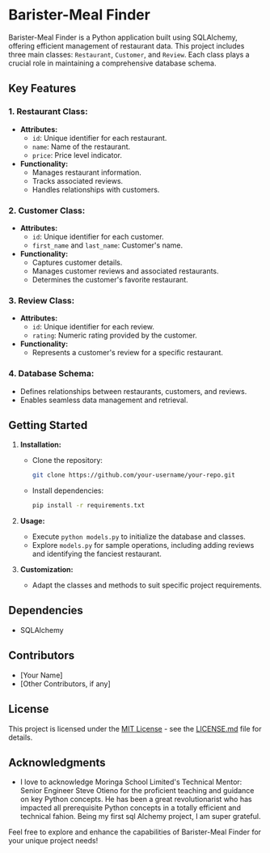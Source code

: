 # Barister-Meal Finder

Barister-Meal Finder is a Python application built using SQLAlchemy, offering efficient management of restaurant data. This project includes three main classes: `Restaurant`, `Customer`, and `Review`. Each class plays a crucial role in maintaining a comprehensive database schema.

## Key Features

### 1. **Restaurant Class:**
   - **Attributes:**
     - `id`: Unique identifier for each restaurant.
     - `name`: Name of the restaurant.
     - `price`: Price level indicator.
   - **Functionality:**
     - Manages restaurant information.
     - Tracks associated reviews.
     - Handles relationships with customers.

### 2. **Customer Class:**
   - **Attributes:**
     - `id`: Unique identifier for each customer.
     - `first_name` and `last_name`: Customer's name.
   - **Functionality:**
     - Captures customer details.
     - Manages customer reviews and associated restaurants.
     - Determines the customer's favorite restaurant.

### 3. **Review Class:**
   - **Attributes:**
     - `id`: Unique identifier for each review.
     - `rating`: Numeric rating provided by the customer.
   - **Functionality:**
     - Represents a customer's review for a specific restaurant.

### 4. **Database Schema:**
   - Defines relationships between restaurants, customers, and reviews.
   - Enables seamless data management and retrieval.

## Getting Started

1. **Installation:**
   - Clone the repository:
     ```bash
     git clone https://github.com/your-username/your-repo.git
     ```
   - Install dependencies:
     ```bash
     pip install -r requirements.txt
     ```

2. **Usage:**
   - Execute `python models.py` to initialize the database and classes.
   - Explore `models.py` for sample operations, including adding reviews and identifying the fanciest restaurant.

3. **Customization:**
   - Adapt the classes and methods to suit specific project requirements.

## Dependencies

- SQLAlchemy

## Contributors

- [Your Name]
- [Other Contributors, if any]

## License

This project is licensed under the [MIT License](LICENSE.md) - see the [LICENSE.md](LICENSE.md) file for details.

## Acknowledgments

- I love to acknowledge Moringa School Limited's Technical Mentor: Senior Engineer Steve Otieno for the proficient teaching and guidance on key Python concepts. He has been a great revolutionarist who has impacted all prerequisite Python concepts in a totally efficient and technical fahion. Being my first sql Alchemy project, I am super grateful.

Feel free to explore and enhance the capabilities of Barister-Meal Finder for your unique project needs!
